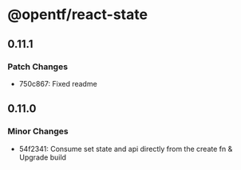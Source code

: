 # @opentf/react-state

## 0.11.1

### Patch Changes

- 750c867: Fixed readme

## 0.11.0

### Minor Changes

- 54f2341: Consume set state and api directly from the create fn & Upgrade build
